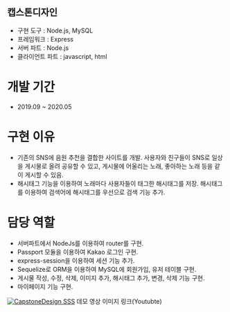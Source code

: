 ## 캡스톤디자인 

- 구현 도구 : Node.js, MySQL
- 프레임워크 : Express
- 서버 파트 : Node.js
- 클라이언트 파트 : javascript, html

# 개발 기간
- 2019.09 ~ 2020.05

# 구현 이유
- 기존의 SNS에 음원 추천을 결합한 사이트를 개발. 사용자와 친구들이 SNS로 일상을 게시물로 올려 공유할 수 있고, 게시물에 어울리는 노래, 좋아하는 노래 등을 같이 게시할 수 있음.
- 해시태그 기능을 이용하여 노래마다 사용자들이 태그한 해시태그를 저장. 해시태그를 이용하여 검색어에 해시태그를 우선으로 검색 기능 추가.

# 담당 역할
- 서버파트에서 NodeJs를 이용하여 router를 구현.
- Passport 모듈을 이용하여 Kakao 로그인 구현.
- express-session을 이용하여 세션 기능 추가.
- Sequelize로 ORM을 이용하여 MySQL에 회원가입, 유저 테이블 구현.
- 게시물 작성, 수정, 삭제, 이미지 추가, 해시태그 추가, 변경, 삭제 기능 구현.
- 마이페이지 기능 구현.

[![CapstoneDesign SSS](http://img.youtube.com/vi/4HKUNP69eHA/0.jpg)](https://www.youtube.com/watch?v=4HKUNP69eHA) 데모 영상 이미지 링크(Youtubte)
